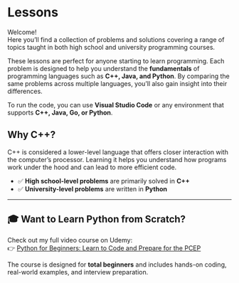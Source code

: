 # Lessons

Welcome!  
Here you’ll find a collection of problems and solutions covering a range of topics taught in both high school and university programming courses.

These lessons are perfect for anyone starting to learn programming. Each problem is designed to help you understand the **fundamentals** of programming languages such as **C++, Java, and Python**. By comparing the same problems across multiple languages, you’ll also gain insight into their differences.

To run the code, you can use **Visual Studio Code** or any environment that supports **C++, Java, Go, or Python**.

## Why C++?

C++ is considered a lower-level language that offers closer interaction with the computer’s processor. Learning it helps you understand how programs work under the hood and can lead to more efficient code.

- ✅ **High school-level problems** are primarily solved in **C++**  
- ✅ **University-level problems** are written in **Python**

---

## 🎓 Want to Learn Python from Scratch?

Check out my full video course on Udemy:  
👉 [Python for Beginners: Learn to Code and Prepare for the PCEP](https://www.udemy.com/course/python-for-beginners-learn-to-code-and-prepare-for-the-pcep/?couponCode=D6624FB2D503524D5DCC)

The course is designed for **total beginners** and includes hands-on coding, real-world examples, and interview preparation.
